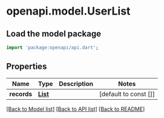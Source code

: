 # openapi.model.UserList

## Load the model package

```dart
import 'package:openapi/api.dart';
```

## Properties

| Name        | Type                            | Description | Notes                 |
| ----------- | ------------------------------- | ----------- | --------------------- |
| **records** | [**List<UserDto>**](UserDto.md) |             | [default to const []] |

[[Back to Model list]](../README.md#documentation-for-models) [[Back to API list]](../README.md#documentation-for-api-endpoints) [[Back to README]](../README.md)

